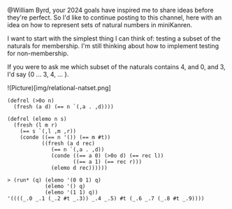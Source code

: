 @William Byrd, your 2024 goals have inspired me to share ideas before they're perfect. So I'd like to continue posting to this channel, here with an idea on how to represent sets of natural numbers in miniKanren.

I want to start with the simplest thing I can think of: testing a subset of the naturals for membership. I'm still thinking about how to implement testing for non-membership.

If you were to ask me which subset of the naturals contains 4, and 0, and 3, I'd say {0 ... 3, 4, ... }.

!(Picture)[img/relational-natset.png]

```minikanren
(defrel (>0o n)
  (fresh (a d) (== n `(,a . ,d))))

(defrel (elemo n s)
  (fresh (l m r)
    (== s `(,l ,m ,r))
    (conde ((== n '()) (== m #t))
           ((fresh (a d rec)
              (== n `(,a . ,d))
              (conde ((== a 0) (>0o d) (== rec l))
                     ((== a 1) (== rec r)))
              (elemo d rec))))))
```

```
> (run* (q) (elemo '(0 0 1) q)
            (elemo '() q)
            (elemo '(1 1) q))
'((((_.0 _.1 (_.2 #t _.3)) _.4 _.5) #t (_.6 _.7 (_.8 #t _.9))))
``` 

